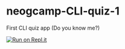 # neogcamp-CLI-quiz-1
First CLI quiz app (Do you know me?)


[![Run on Repl.it](https://replit.com/badge/github/VasuGargDev/neogcamp-CLI-quiz-1)](https://replit.com/@VASUGARG2/neogcamp-CLI-quiz-1?embed=1&output=1)

<!--     ![Run on Repl.it](https://replit.com/badge/github/VasuGargDev/neogcamp-CLI-quiz-1)      -->




